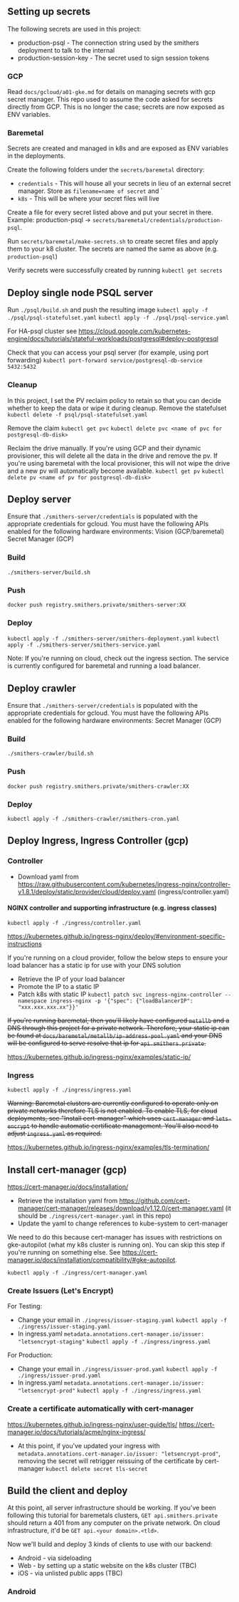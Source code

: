 ## Setting up secrets
The following secrets are used in this project:
* production-psql - The connection string used by the smithers deployment to talk to the internal 
* production-session-key - The secret used to sign session tokens

### GCP
Read `docs/gcloud/a01-gke.md` for details on managing secrets with gcp secret manager. This repo used to assume the code asked for secrets directly from GCP. This is no longer the case; secrets are now exposed as ENV variables.

### Baremetal
Secrets are created and managed in k8s and are exposed as ENV variables in the deployments.

Create the following folders under the `secrets/baremetal` directory:
* `credentials` - This will house all your secrets in lieu of an external secret manager. Store as `filename=name of secret` and `
* `k8s` - This will be where your secret files will live

Create a file for every secret listed above and put your secret in there. Example:
production-psql -> `secrets/baremetal/credentials/production-psql`.

Run `secrets/baremetal/make-secrets.sh` to create secret files and apply them to your k8 cluster. The secrets are named the same as above (e.g. `production-psql`)

Verify secrets were successfully created by running `kubectl get secrets`

## Deploy single node PSQL server
Run `./psql/build.sh` and push the resulting image
`kubectl apply -f ./psql/psql-statefulset.yaml`
`kubectl apply -f ./psql/psql-service.yaml`

For HA-psql cluster see
https://cloud.google.com/kubernetes-engine/docs/tutorials/stateful-workloads/postgresql#deploy-postgresql

Check that you can access your psql server (for example, using port forwarding)
`kubectl port-forward service/postgresql-db-service 5432:5432`

### Cleanup
In this project, I set the PV reclaim policy to retain so that you can decide whether to keep the data or wipe it during cleanup.
Remove the statefulset
`kubectl delete -f psql/psql-statefulset.yaml`

Remove the claim
`kubectl get pvc`
`kubectl delete pvc <name of pvc for postgresql-db-disk>`

Reclaim the drive manually. If you're using GCP and their dynamic provisioner, this will delete all the data in the drive and remove the pv. If you're using baremetal with the local provisioner, this will not wipe the drive and a new pv will automatically become available.
`kubectl get pv`
`kubectl delete pv <name of pv for postgresql-db-disk>`

## Deploy server
Ensure that `./smithers-server/credentials` is populated with the appropriate credentials for gcloud. You must have the following APIs enabled for the following hardware environments:
Vision (GCP/baremetal)
Secret Manager (GCP)

### Build
`./smithers-server/build.sh`

### Push
`docker push registry.smithers.private/smithers-server:XX`

### Deploy
`kubectl apply -f ./smithers-server/smithers-deployment.yaml`
`kubectl apply -f ./smithers-server/smithers-service.yaml`  

Note: If you're running on cloud, check out the ingress section. The service is currently configured for baremetal and running a load balancer.

## Deploy crawler
Ensure that `./smithers-server/credentials` is populated with the appropriate credentials for gcloud. You must have the following APIs enabled for the following hardware environments:
Secret Manager (GCP)

### Build
`./smithers-crawler/build.sh`

### Push
`docker push registry.smithers.private/smithers-crawler:XX`

### Deploy
`kubectl apply -f ./smithers-crawler/smithers-cron.yaml`

## Deploy Ingress, Ingress Controller (gcp)
### Controller
* Download yaml from https://raw.githubusercontent.com/kubernetes/ingress-nginx/controller-v1.8.1/deploy/static/provider/cloud/deploy.yaml (ingress/controller.yaml)

#### NGINX controller and supporting infrastructure (e.g. ingress classes)
`kubectl apply -f ./ingress/controller.yaml`

https://kubernetes.github.io/ingress-nginx/deploy/#environment-specific-instructions

If you're running on a cloud provider, follow the below steps to ensure your load balancer has a static ip for use with your DNS solution
* Retrieve the IP of your load balancer
* Promote the IP to a static IP
* Patch k8s with static IP
`kubectl patch svc ingress-nginx-controller --namespace ingress-nginx -p '{"spec": {"loadBalancerIP": "xxx.xxx.xxx.xx"}}'`

~~If you're running baremetal, then you'll likely have configured `metallb` and a DNS through this project for a private network. Therefore, your static ip can be found at `docs/baremetal/metallb/ip-address-pool.yaml` and your DNS will be configured to serve resolve that ip for `api.smithers.private`.~~

https://kubernetes.github.io/ingress-nginx/examples/static-ip/

### Ingress
`kubectl apply -f ./ingress/ingress.yaml`

~~Warning: Baremetal clusters are currently configured to operate only on private networks therefore TLS is not enabled. To enable TLS, for cloud deployments, see "Install cert-manager" which uses `cert-manager` and `lets-encrypt` to handle automatic certificate management. You'll also need to adjust `ingress.yaml` as required.~~

https://kubernetes.github.io/ingress-nginx/examples/tls-termination/

## Install cert-manager (gcp)
https://cert-manager.io/docs/installation/

* Retrieve the installation yaml from https://github.com/cert-manager/cert-manager/releases/download/v1.12.0/cert-manager.yaml (it should be `./ingress/cert-manager.yaml` in this repo)
* Update the yaml to change references to kube-system to cert-manager

We need to do this because cert-manager has issues with restrictions on gke-autopilot (what my k8s cluster is running on). You can skip this step if you're running on something else.
See https://cert-manager.io/docs/installation/compatibility/#gke-autopilot.

`kubectl apply -f ./ingress/cert-manager.yaml`

### Create Issuers (Let's Encrypt)
For Testing:
* Change your email in `./ingress/issuer-staging.yaml`
`kubectl apply -f ./ingress/issuer-staging.yaml`
* In ingress.yaml
`metadata.annotations.cert-manager.io/issuer: "letsencrypt-staging"`
`kubectl apply -f ./ingress/ingress.yaml`

For Production:
* Change your email in `./ingress/issuer-prod.yaml`
`kubectl apply -f ./ingress/issuer-prod.yaml`
* In ingress.yaml
`metadata.annotations.cert-manager.io/issuer: "letsencrypt-prod"`
`kubectl apply -f ./ingress/ingress.yaml`

### Create a certificate automatically with cert-manager
https://kubernetes.github.io/ingress-nginx/user-guide/tls/
https://cert-manager.io/docs/tutorials/acme/nginx-ingress/

* At this point, if you've updated your ingress with `metadata.annotations.cert-manager.io/issuer: "letsencrypt-prod"`, removing the secret will retrigger reissuing of the certificate by cert-manager
`kubectl delete secret tls-secret`

## Build the client and deploy
At this point, all server infrastructure should be working. If you've been following this tutorial for baremetals clusters, `GET api.smithers.private` should return a 401 from any computer on the private network. On cloud infrastructure, it'd be `GET api.<your domain>.<tld>`.

Now we'll build and deploy 3 kinds of clients to use with our backend:
* Android - via sideloading
* Web - by setting up a static website on the k8s cluster (TBC)
* iOS - via unlisted public apps (TBC)

### Android

